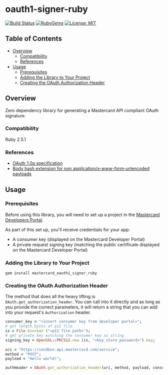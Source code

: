 # oauth1-signer-ruby

[![Build Status](https://travis-ci.org/Mastercard/oauth1-signer-ruby.svg?branch=master)](https://travis-ci.org/Mastercard/oauth1-signer-ruby)
[![RubyGems](https://img.shields.io/gem/v/mastercard_oauth1_signer_ruby.svg)](https://rubygems.org/gems/mastercard_oauth1_signer_ruby)
[![License: MIT](https://img.shields.io/badge/license-MIT-yellow.svg)](https://github.com/Mastercard/oauth1-signer-ruby/blob/master/LICENSE)


## Table of Contents
- [Overview](#overview)
  * [Compatibility](#compatibility)
  * [References](#references)
- [Usage](#usage)
  * [Prerequisites](#prerequisites)
  * [Adding the Library to Your Project](#adding-the-library-to-your-project)
  * [Creating the OAuth Authorization Header](#creating-the-oauth-authorization-header)

## Overview <a name="overview"></a>
Zero dependency library for generating a Mastercard API compliant OAuth signature.

### Compatibility <a name="compatibility"></a>
Ruby 2.5.1

### References <a name="references"></a>
* [OAuth 1.0a specification](https://tools.ietf.org/html/rfc5849)
* [Body hash extension for non application/x-www-form-urlencoded payloads](https://tools.ietf.org/id/draft-eaton-oauth-bodyhash-00.html)


## Usage <a name="usage"></a>
### Prerequisites <a name="prerequisites"></a>
Before using this library, you will need to set up a project in the [Mastercard Developers Portal](https://developer.mastercard.com). 

As part of this set up, you'll receive credentials for your app:
* A consumer key (displayed on the Mastercard Developer Portal)
* A private request signing key (matching the public certificate displayed on the Mastercard Developer Portal)

### Adding the Library to Your Project <a name="adding-the-library-to-your-project"></a>

`gem install mastercard_oauth1_signer_ruby`

### Creating the OAuth Authorization Header
The method that does all the heavy lifting is `OAuth.get_authorization_header`. You can call into it directly and as long as you provide the correct parameters, it will return a string that you can add into your request's `Authorization` header.

```ruby
consumer_key = "<insert consumer key from developer portal>";
# get length bytes of p12 file
is = File.binread ("<p12 file path>");
# get private key matching the consumer key as string
signing_key = OpenSSL::PKCS12.new (is, "<key_store_password>").key;
 
uri = "https://sandbox.api.mastercard.com/service";
method = "POST";
payload = "Hello world!";

authHeader = OAuth.get_authorization_header(uri, method, payload, consumer_key, signing_key);
```
